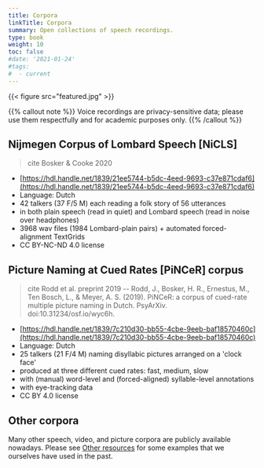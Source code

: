 ```yaml
---
title: Corpora
linkTitle: Corpora
summary: Open collections of speech recordings.
type: book
weight: 10
toc: false
#date: '2021-01-24'
#tags:
#  - current
---
```


{{< figure src="featured.jpg" >}}

<!-- {{< toc hide_on="xl" >}} -->

{{% callout note %}}
Voice recordings are privacy-sensitive data; please use them respectfully and for academic purposes only.
{{% /callout %}}

## Nijmegen Corpus of Lombard Speech [NiCLS]
> cite Bosker & Cooke 2020
- [https://hdl.handle.net/1839/21ee5744-b5dc-4eed-9693-c37e871cdaf6](https://hdl.handle.net/1839/21ee5744-b5dc-4eed-9693-c37e871cdaf6)
- Language: Dutch
- 42 talkers (37 F/5 M) each reading a folk story of 56 utterances
- in both plain speech (read in quiet) and Lombard speech (read in noise over headphones)
- 3968 wav files (1984 Lombard-plain pairs) + automated forced-alignment TextGrids
- CC BY-NC-ND 4.0 license

## Picture Naming at Cued Rates [PiNCeR] corpus
> cite Rodd et al. preprint 2019 -- Rodd, J., Bosker, H. R., Ernestus, M., Ten Bosch, L., & Meyer, A. S. (2019). PiNCeR: a corpus of cued-rate multiple picture naming in Dutch. PsyArXiv. doi:10.31234/osf.io/wyc6h.
- [https://hdl.handle.net/1839/7c210d30-bb55-4cbe-9eeb-baf18570460c](https://hdl.handle.net/1839/7c210d30-bb55-4cbe-9eeb-baf18570460c)
- Language: Dutch
- 25 talkers (21 F/4 M) naming disyllabic pictures arranged on a 'clock face'
- produced at three different cued rates: fast, medium, slow
- with (manual) word-level and (forced-aligned) syllable-level annotations
- with eye-tracking data
- CC BY 4.0 license

## Other corpora

Many other speech, video, and picture corpora are publicly available nowadays. Please see [Other resources](https://hrbosker.netlify.app/resources/other-resources) for some examples that we ourselves have used in the past.
